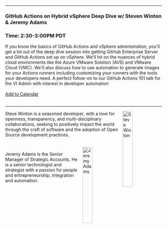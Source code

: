 <style>
  .wrapper {margin-top:75px;}
  header {top:20px!important;
  .session-wrapper{border:1px solid #36373b; border-radius:5px; padding:20px; background-color:##D3D3D3;}
  
</style>
<hr/>

### **GitHub Actions on Hybrid vSphere Deep Dive w/ Steven Winton & Jeremy Adams**
### **Time: 2:30-3:00PM PDT**
<div class="session-wrapper">
If you know the basics of GitHub Actions and vSphere administration, you'll get a lot out of the deep dive session into getting GitHub Enterprise Server and GitHub Actions set up on vSphere. We'll hit on the nuances of hybrid cloud environments like the Azure VMware Solution (AVS) and VMware Cloud (VMC). We'll also discuss how to use automation to generate images for your Actions runners including customizing your runners with the tools your developers need. A perfect follow-on to our GitHub Actions 101 talk for the VI Admin with interest in developer automation
<br>
<br> 
<a title="Add to Calendar" class="addeventatc" data-id="Bq5092727" href="https://www.addevent.com/event/Bq5092727" target="_blank" rel="nofollow">Add to Calendar</a>
        <script type="text/javascript" src="https://addevent.com/libs/atc/1.6.1/atc.min.js" async defer></script>
<br> 
<br> 
</div>

<hr/>
<img src="steve-winton.jpeg" alt="Steve Winton" width="25%" align="right">
    
<p>Steve Winton is a seasoned developer, with a love for openness, transparency, and multi-disciplinary collaborations, seeking to positively impact the world through the craft of software and the adoption of Open Source development practices.</p>
<br>

<img src="jeremy-adams.jpeg" alt="Jeremy Adams" width="25%" align="right">
    
<p>Jeremy Adams is the Senior Manager of Strategic Accounts. He is a senior technologist and strategist with a passion for people and entrepreneurship, integration and automation.</p>


